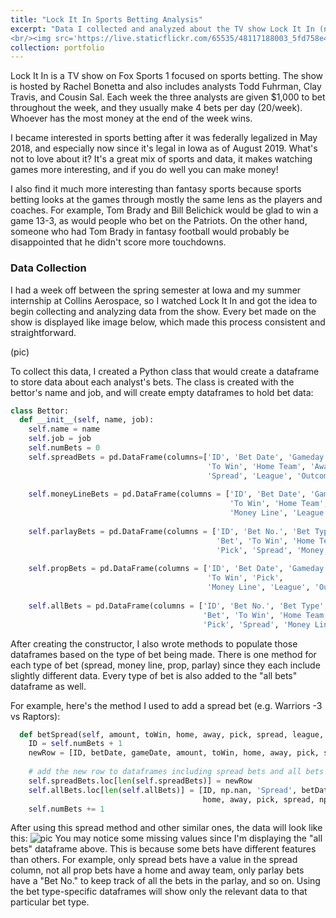 ```yaml
---
title: "Lock It In Sports Betting Analysis"
excerpt: "Data I collected and analyzed about the TV show Lock It In (not the pic below)
<br/><img src='https://live.staticflickr.com/65535/48117188003_5fd758e4cc_o.png'>"
collection: portfolio
---
```


Lock It In is a TV show on Fox Sports 1 focused on sports betting. The show is hosted by Rachel Bonetta and also includes analysts Todd Fuhrman, Clay Travis, and Cousin Sal. Each week the three analysts are given $1,000 to bet throughout the week, and they usually make 4 bets per day (20/week). Whoever has the most money at the end of the week wins.

I became interested in sports betting after it was federally legalized in May 2018, and especially now since it's legal in Iowa as of August 2019. What's not to love about it? It's a great mix of sports and data, it makes watching games more interesting, and if you do well you can make money! 

I also find it much more interesting than fantasy sports because sports betting looks at the games through mostly the same lens as the players and coaches. For example, Tom Brady and Bill Belichick would be glad to win a game 13-3, as would people who bet on the Patriots. On the other hand, someone who had Tom Brady in fantasy football would probably be disappointed that he didn't score more touchdowns.

### Data Collection
I had a week off between the spring semester at Iowa and my summer internship at Collins Aerospace, so I watched Lock It In and got the idea to begin collecting and analyzing data from the show. Every bet made on the show is displayed like image below, which made this process consistent and straightforward.

(pic)

To collect this data, I created a Python class that would create a dataframe to store data about each analyst's bets. The class is created with the bettor's name and job, and will create empty dataframes to hold bet data:
```python
class Bettor:
  def __init__(self, name, job):
    self.name = name
    self.job = job
    self.numBets = 0
    self.spreadBets = pd.DataFrame(columns=['ID', 'Bet Date', 'Gameday', 'Bet',
                                            'To Win', 'Home Team', 'Away Team', 'Pick',
                                            'Spread', 'League', 'Outcome'])
    
    self.moneyLineBets = pd.DataFrame(columns = ['ID', 'Bet Date', 'Gameday', 'Bet',
                                                 'To Win', 'Home Team', 'Away Team', 'Pick',
                                                 'Money Line', 'League', 'Outcome'])
    
    self.parlayBets = pd.DataFrame(columns = ['ID', 'Bet No.', 'Bet Type', 'Bet Date', 'Gameday',
                                              'Bet', 'To Win', 'Home Team', 'Away Team',
                                              'Pick', 'Spread', 'Money Line', 'League', 'Outcome'])
    
    self.propBets = pd.DataFrame(columns = ['ID', 'Bet Date', 'Gameday', 'Bet',
                                            'To Win', 'Pick',
                                            'Money Line', 'League', 'Outcome'])
    
    self.allBets = pd.DataFrame(columns = ['ID', 'Bet No.', 'Bet Type', 'Bet Date', 'Gameday',
                                           'Bet', 'To Win', 'Home Team', 'Away Team',
                                           'Pick', 'Spread', 'Money Line', 'League', 'Outcome'])
```
After creating the constructor, I also wrote methods to populate those dataframes based on the type of bet being made. There is one method for each type of bet (spread, money line, prop, parlay) since they each include slightly different data. Every type of bet is also added to the "all bets" dataframe as well.

For example, here's the method I used to add a spread bet (e.g. Warriors -3 vs Raptors):
```python
  def betSpread(self, amount, toWin, home, away, pick, spread, league, betDate, gameDate):
    ID = self.numBets + 1
    newRow = [ID, betDate, gameDate, amount, toWin, home, away, pick, spread, league, np.nan]
    
    # add the new row to dataframes including spread bets and all bets
    self.spreadBets.loc[len(self.spreadBets)] = newRow
    self.allBets.loc[len(self.allBets)] = [ID, np.nan, 'Spread', betDate, gameDate, amount, toWin, 
                                           home, away, pick, spread, np.nan, league, np.nan]
    self.numBets += 1
```
After using this spread method and other similar ones, the data will look like this:
![pic](https://live.staticflickr.com/65535/48440711922_b93871136b_b.jpg)
You may notice some missing values since I'm displaying the "all bets" dataframe above. This is because some bets have different features than others. For example, only spread bets have a value in the spread column, not all prop bets have a home and away team, only parlay bets have a "Bet No." to keep track of all the bets in the parlay, and so on. Using the bet type-specific dataframes will show only the relevant data to that particular bet type.
